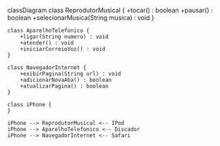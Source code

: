 classDiagram
class ReprodutorMusical {
+tocar() : boolean
+pausar() : boolean
+selecionarMusica(String musica) : void
}

    class AparelhoTelefonico {
        +ligar(String numero) : void
        +atender() : void
        +iniciarCorreioVoz() : void
    }

    class NavegadorInternet {
        +exibirPagina(String url) : void
        +adicionarNovaAba() : boolean
        +atualizarPagina() : boolean
    }

    class iPhone {
    }

    iPhone --> ReprodutorMusical <-- IPod
    iPhone --> AparelhoTelefonico <-- Discador
    iPhone --> NavegadorInternet <-- Safari
